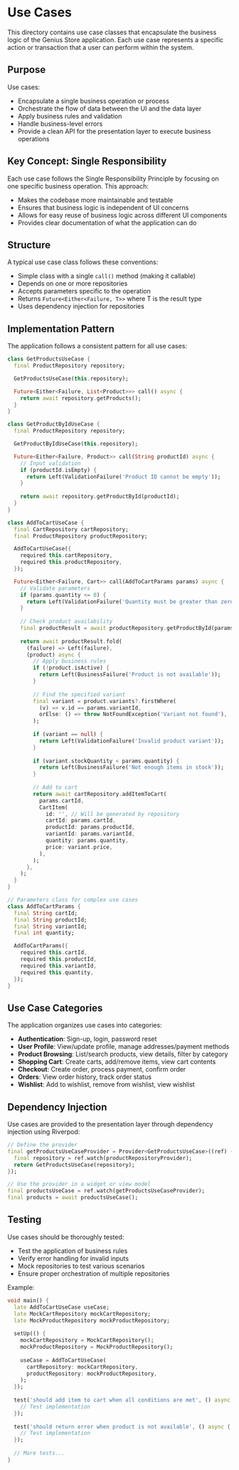 # Use Cases

This directory contains use case classes that encapsulate the business logic of the Genius Store application. Each use case represents a specific action or transaction that a user can perform within the system.

## Purpose

Use cases:

- Encapsulate a single business operation or process
- Orchestrate the flow of data between the UI and the data layer
- Apply business rules and validation
- Handle business-level errors
- Provide a clean API for the presentation layer to execute business operations

## Key Concept: Single Responsibility

Each use case follows the Single Responsibility Principle by focusing on one specific business operation. This approach:

- Makes the codebase more maintainable and testable
- Ensures that business logic is independent of UI concerns
- Allows for easy reuse of business logic across different UI components
- Provides clear documentation of what the application can do

## Structure

A typical use case class follows these conventions:

- Simple class with a single `call()` method (making it callable)
- Depends on one or more repositories
- Accepts parameters specific to the operation
- Returns `Future<Either<Failure, T>>` where T is the result type
- Uses dependency injection for repositories

## Implementation Pattern

The application follows a consistent pattern for all use cases:

```dart
class GetProductsUseCase {
  final ProductRepository repository;

  GetProductsUseCase(this.repository);

  Future<Either<Failure, List<Product>>> call() async {
    return await repository.getProducts();
  }
}

class GetProductByIdUseCase {
  final ProductRepository repository;

  GetProductByIdUseCase(this.repository);

  Future<Either<Failure, Product>> call(String productId) async {
    // Input validation
    if (productId.isEmpty) {
      return Left(ValidationFailure('Product ID cannot be empty'));
    }
    
    return await repository.getProductById(productId);
  }
}

class AddToCartUseCase {
  final CartRepository cartRepository;
  final ProductRepository productRepository;

  AddToCartUseCase({
    required this.cartRepository,
    required this.productRepository,
  });

  Future<Either<Failure, Cart>> call(AddToCartParams params) async {
    // Validate parameters
    if (params.quantity <= 0) {
      return Left(ValidationFailure('Quantity must be greater than zero'));
    }
    
    // Check product availability
    final productResult = await productRepository.getProductById(params.productId);
    
    return await productResult.fold(
      (failure) => Left(failure),
      (product) async {
        // Apply business rules
        if (!product.isActive) {
          return Left(BusinessFailure('Product is not available'));
        }
        
        // Find the specified variant
        final variant = product.variants?.firstWhere(
          (v) => v.id == params.variantId,
          orElse: () => throw NotFoundException('Variant not found'),
        );
        
        if (variant == null) {
          return Left(ValidationFailure('Invalid product variant'));
        }
        
        if (variant.stockQuantity < params.quantity) {
          return Left(BusinessFailure('Not enough items in stock'));
        }
        
        // Add to cart
        return await cartRepository.addItemToCart(
          params.cartId,
          CartItem(
            id: '', // Will be generated by repository
            cartId: params.cartId,
            productId: params.productId,
            variantId: params.variantId,
            quantity: params.quantity,
            price: variant.price,
          ),
        );
      },
    );
  }
}

// Parameters class for complex use cases
class AddToCartParams {
  final String cartId;
  final String productId;
  final String variantId;
  final int quantity;

  AddToCartParams({
    required this.cartId,
    required this.productId,
    required this.variantId,
    required this.quantity,
  });
}
```

## Use Case Categories

The application organizes use cases into categories:

- **Authentication**: Sign-up, login, password reset
- **User Profile**: View/update profile, manage addresses/payment methods
- **Product Browsing**: List/search products, view details, filter by category
- **Shopping Cart**: Create carts, add/remove items, view cart contents
- **Checkout**: Create order, process payment, confirm order
- **Orders**: View order history, track order status
- **Wishlist**: Add to wishlist, remove from wishlist, view wishlist

## Dependency Injection

Use cases are provided to the presentation layer through dependency injection using Riverpod:

```dart
// Define the provider
final getProductsUseCaseProvider = Provider<GetProductsUseCase>((ref) {
  final repository = ref.watch(productRepositoryProvider);
  return GetProductsUseCase(repository);
});

// Use the provider in a widget or view model
final productsUseCase = ref.watch(getProductsUseCaseProvider);
final products = await productsUseCase();
```

## Testing

Use cases should be thoroughly tested:

- Test the application of business rules
- Verify error handling for invalid inputs
- Mock repositories to test various scenarios
- Ensure proper orchestration of multiple repositories

Example:

```dart
void main() {
  late AddToCartUseCase useCase;
  late MockCartRepository mockCartRepository;
  late MockProductRepository mockProductRepository;
  
  setUp(() {
    mockCartRepository = MockCartRepository();
    mockProductRepository = MockProductRepository();
    
    useCase = AddToCartUseCase(
      cartRepository: mockCartRepository,
      productRepository: mockProductRepository,
    );
  });
  
  test('should add item to cart when all conditions are met', () async {
    // Test implementation
  });
  
  test('should return error when product is not available', () async {
    // Test implementation
  });
  
  // More tests...
}
```
